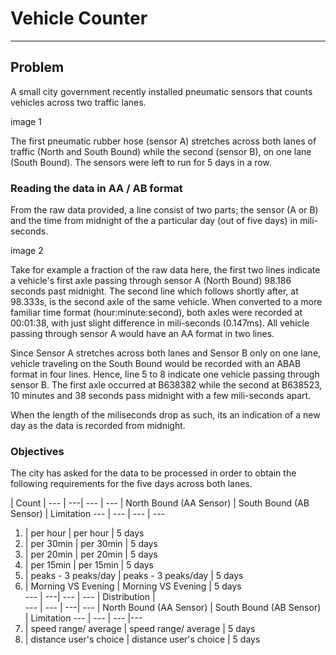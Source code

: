 # Vehicle Counter
---
## Problem
A small city government recently installed pneumatic sensors that counts vehicles across two traffic lanes.

image 1

The first pneumatic rubber hose (sensor A) stretches across both lanes of traffic (North and South Bound) while the second (sensor B), on one lane (South Bound). The sensors were left to run for 5 days in a row.

### Reading the data in AA / AB format
From the raw data provided, a line consist of two parts; the sensor (A or B) and the time from midnight of the a particular day (out of five days) in mili-seconds.

image 2

<!-- A98186
A98333
A499718
A499886
A638379
B638382
A638520
B638523 -->

Take for example a fraction of the raw data here, the first two lines indicate a vehicle's first axle passing through sensor A (North Bound) 98.186 seconds past midnight. The second line which follows shortly after, at 98.333s, is the second axle of the same vehicle. When converted to a more familiar time format (hour:minute:second), both axles were recorded at 00:01:38, with just slight difference in mili-seconds (0.147ms). All vehicle passing through sensor A would have an AA format in two lines.

Since Sensor A stretches across both lanes and Sensor B only on one lane, vehicle traveling on the South Bound would be recorded with an ABAB format in four lines. Hence, line 5 to 8 indicate one vehicle passing through sensor B. The first axle occurred at B638382 while the second at B638523, 10 minutes and 38 seconds pass midnight with a few mili-seconds apart.

<!-- A86328771
B86328774
A86328899
B86328902
A582668
B582671
A582787
B582789 -->

When the length of the miliseconds drop as such, its an indication of a new day as the data is recorded from midnight.

### Objectives
The city has asked for the data to be processed in order to obtain the following requirements for the five days across both lanes.

| Count |
 --- | ---| --- | ---
     | North Bound (AA Sensor) | South Bound (AB Sensor) | Limitation
 --- | --- | --- | ---
  1. | per hour                | per hour                | 5 days     
  2. | per 30min               | per 30min               | 5 days     
  3. | per 20min               | per 20min               | 5 days     
  4. | per 15min               | per 15min               | 5 days     
  5. | peaks - 3 peaks/day     | peaks - 3 peaks/day     | 5 days     
  6. | Morning VS Evening      | Morning VS Evening      | 5 days     
 --- | ---| --- | ---
| Distribution |                           
 --- | --- | ---| ---
    | North Bound (AA Sensor)  | South Bound (AB Sensor) | Limitation
 --- | --- | --- |---
  7. | speed range/ average    | speed range/ average    | 5 days     
  8. | distance user's choice  | distance user's choice  | 5 days     

